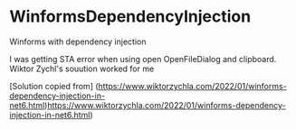 # WinformsDependencyInjection
Winforms with dependency injection

I was getting STA error when using open OpenFileDialog and clipboard. 
Wiktor Zychl's souution worked for me

[Solution copied from] (https://www.wiktorzychla.com/2022/01/winforms-dependency-injection-in-net6.html)https://www.wiktorzychla.com/2022/01/winforms-dependency-injection-in-net6.html)



